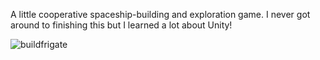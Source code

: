 A little cooperative spaceship-building and exploration game. I never got around to finishing this but I learned a lot about Unity!

![buildfrigate](https://user-images.githubusercontent.com/3055384/121657261-98825f80-cae3-11eb-8f34-d070b109beef.gif)
